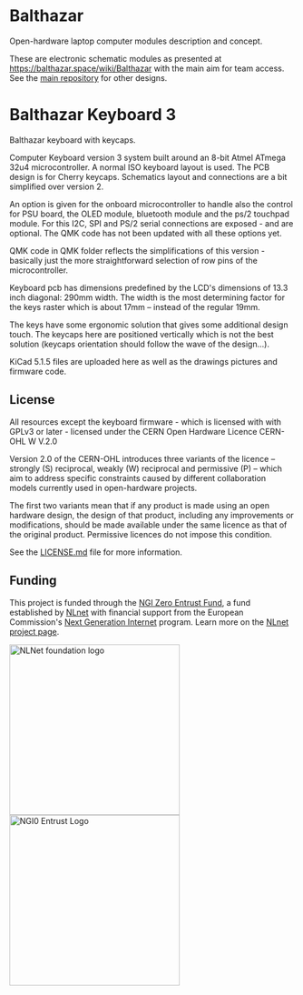 # Balthazar

Open-hardware laptop computer modules description and concept.

These are electronic schematic modules as presented at https://balthazar.space/wiki/Balthazar with the main aim for team access. See the [main repository](https://github.com/balthazar-space/balthazar) for other designs.

# Balthazar Keyboard 3

Balthazar keyboard with keycaps.

Computer Keyboard version 3 system built around an 8-bit Atmel ATmega 32u4 microcontroller. A normal ISO keyboard layout is used. The PCB design is for Cherry keycaps. Schematics layout and connections are a bit simplified over version 2.

An option is given for the onboard microcontroller to handle also the control for PSU board, the OLED module, bluetooth module and the ps/2 touchpad module. For this I2C, SPI and PS/2 serial connections are exposed - and are optional. The QMK code has not been updated with all these options yet. 

QMK code in QMK folder reflects the simplifications of this version - basically just the more straightforward selection of row pins of the microcontroller.

Keyboard pcb has dimensions predefined by the LCD's dimensions of 13.3 inch diagonal: 290mm width. The width is the most determining factor for the keys raster which is about 17mm – instead of the regular 19mm.

The keys have some ergonomic solution that gives some additional design touch. The keycaps here are positioned vertically which is not the best solution (keycaps orientation should follow the wave of the design...). 

KiCad 5.1.5 files are uploaded here as well as the drawings pictures and firmware code.

## License

All resources except the keyboard firmware - which is licensed with with GPLv3 or later - licensed under the CERN Open Hardware Licence CERN-OHL W V.2.0

Version 2.0 of the CERN-OHL introduces three variants of the licence – strongly (S) reciprocal, weakly (W) reciprocal and permissive (P) – which aim to address specific constraints caused by different collaboration models currently used in open-hardware projects. 

The first two variants mean that if any product is made using an open hardware design, the design of that product, including any improvements or modifications, should be made available under the same licence as that of the original product. Permissive licences do not impose this condition.

See the [LICENSE.md](./LICENSE.md) file for more information.

## Funding

This project is funded through the [NGI Zero Entrust Fund](https://nlnet.nl/entrust), a fund
established by [NLnet](https://nlnet.nl) with financial support from the European Commission's
[Next Generation Internet](https://ngi.eu) program. Learn more on the [NLnet project page](https://nlnet.nl/project/Balthazar-Casing/).

[<img src="https://nlnet.nl/logo/banner.png" alt="NLNet foundation logo" width="300" />](https://nlnet.nl)
[<img src="https://nlnet.nl/image/logos/NGI0Entrust_tag.svg" alt="NGI0 Entrust Logo" width="300" />](https://nlnet.nl/entrust)
